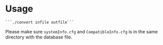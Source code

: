 # Usage
	```./convert infile outfile```

Please make sure ```systemInfo.cfg``` and ```CompatibleInfo.cfg``` is in the same directory with the database file.

